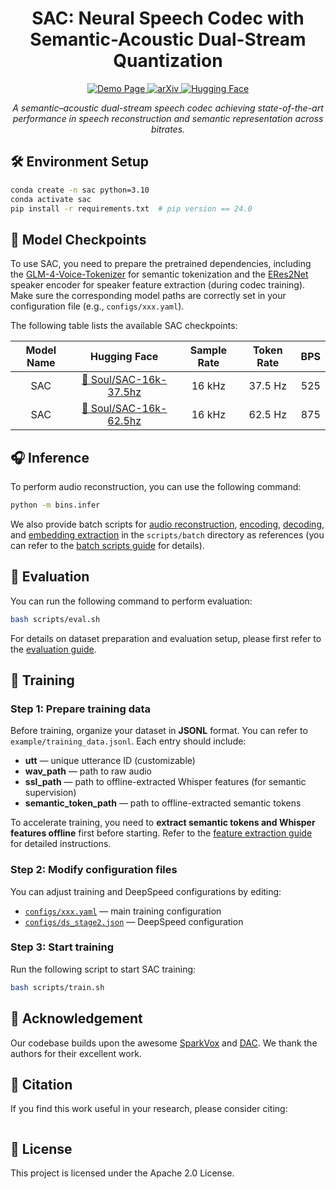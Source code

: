 <div align="center">
  <h1>
  SAC: Neural Speech Codec with Semantic-Acoustic Dual-Stream Quantization
  </h1>

  <p>
    <a href="https://sac-codec.github.io/">
      <img src="https://img.shields.io/badge/🌐%20Demo-Page-brightgreen" alt="Demo Page">
    </a>
    <a href="https://arxiv.org/abs/2510.00000">
      <img src="https://img.shields.io/badge/arXiv-2510.00000-blueviolet?logo=arxiv&logoColor=white" alt="arXiv">
    </a>
    <a href="https://huggingface.co/Soul/SAC">
      <img src="https://img.shields.io/badge/🤗%20SAC-Models-yellow" alt="Hugging Face">
    </a>
  </p>

  <p align="center">
    <i>A semantic–acoustic dual-stream speech codec achieving state-of-the-art performance in speech reconstruction and semantic representation across bitrates.</i>
  </p>
</div>


## 🛠️ Environment Setup
```bash
conda create -n sac python=3.10
conda activate sac
pip install -r requirements.txt  # pip version == 24.0
```


## 🧩 Model Checkpoints

To use SAC, you need to prepare the pretrained dependencies, including the [GLM-4-Voice-Tokenizer](https://huggingface.co/zai-org/glm-4-voice-tokenizer) for semantic tokenization and the [ERes2Net](https://modelscope.cn/models/iic/speech_eres2net_sv_en_voxceleb_16k) speaker encoder for speaker feature extraction (during codec training). Make sure the corresponding model paths are correctly set in your configuration file (e.g., `configs/xxx.yaml`).

The following table lists the available SAC checkpoints:

| Model Name | Hugging Face | Sample Rate | Token Rate | BPS |
|:-----------:|:------------:|:------------:|:-----------:|:---:|
| SAC | [🤗 Soul/SAC-16k-37.5hz](https://huggingface.co/Soul/SAC-16k-37.5hz) | 16 kHz | 37.5 Hz | 525 |
| SAC | [🤗 Soul/SAC-16k-62.5hz](https://huggingface.co/Soul/SAC-16k-62.5hz) | 16 kHz | 62.5 Hz | 875 |


## 🎧 Inference

To perform audio reconstruction, you can use the following command:

```bash
python -m bins.infer
```

We also provide batch scripts for [audio reconstruction](./scripts/batch/reconstruct.sh), [encoding](./scripts/batch/encode.sh), [decoding](./scripts/batch/decode.sh), and [embedding extraction](./scripts/batch/extract_embeddings.sh) in the `scripts/batch` directory as references (you can refer to the [batch scripts guide](./docs/batch_scripts_guide.md) for details).


## 🧪 Evaluation

You can run the following command to perform evaluation:

```bash
bash scripts/eval.sh
```

For details on dataset preparation and evaluation setup, please first refer to the [evaluation guide](./docs/evaluation_guide.md).


## 🚀 Training
### Step 1: Prepare training data
Before training, organize your dataset in **JSONL** format. You can refer to `example/training_data.jsonl`. Each entry should include:
- **utt** — unique utterance ID (customizable)
- **wav_path** — path to raw audio
- **ssl_path** — path to offline-extracted Whisper features (for semantic supervision)
- **semantic_token_path** — path to offline-extracted semantic tokens

To accelerate training, you need to **extract semantic tokens and Whisper features offline** first before starting.  Refer to the [feature extraction guide](./docs/feature_extraction_guide.md) for detailed instructions.

### Step 2: Modify configuration files
You can adjust training and DeepSpeed configurations by editing:
- [`configs/xxx.yaml`](./configs) — main training configuration  
- [`configs/ds_stage2.json`](./configs/ds_stage2.json) — DeepSpeed configuration

### Step 3: Start training
Run the following script to start SAC training:

```bash
bash scripts/train.sh
```


## 🙏 Acknowledgement
Our codebase builds upon the awesome [SparkVox](https://github.com/SparkAudio/SparkVox) and [DAC](https://github.com/descriptinc/descript-audio-codec). We thank the authors for their excellent work.

## 🔖 Citation
If you find this work useful in your research, please consider citing:
```bibtex
```

## 📜 License
This project is licensed under the Apache 2.0 License.